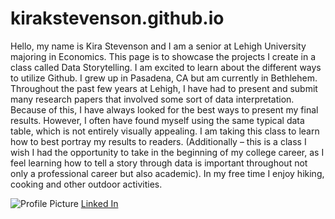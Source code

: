 # kirakstevenson.github.io
Hello, my name is Kira Stevenson and I am a senior at Lehigh University majoring in Economics. This page is to showcase the projects I create in a class called Data Storytelling. I am excited to learn about the different ways to utilize Github. I grew up in Pasadena, CA but am currently in Bethlehem. Throughout the past few years at Lehigh, I have had to present and submit many research papers that involved some sort of data interpretation. Because of this, I have always looked for the best ways to present my final results. However, I often have found myself using the same typical data table, which is not entirely visually appealing. I am taking this class to learn how to best portray my results to readers. (Additionally – this is a class I wish I had the opportunity to take in the beginning of my college career, as I feel learning how to tell a story through data is important throughout not only a professional career but also academic). In my free time I enjoy hiking, cooking and other outdoor activities. 


![Profile Picture](https://github.com/kirakstevenson/kirakstevenson.github.io/blob/main/Screen%20Shot%202021-02-04%20at%202.47.08%20PM.png?raw=true)
[Linked In](https://www.linkedin.com/in/kira-stevenson-85272314b/)
